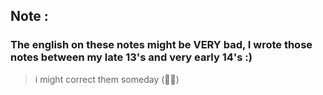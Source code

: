 ## Note : 
### The english on these notes might be VERY bad, I wrote those notes between my late 13's and very early 14's :)
> i might correct them someday (🥀💔)
